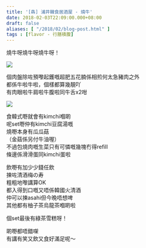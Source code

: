 ```yaml
---
title: '[犇] 浦井韓食居酒屋 - 燒牛'
date: 2018-02-03T22:09:00.000+08:00
draft: false
aliases: [ "/2018/02/blog-post.html" ]
tags : [flavor - 行膳積腹]
---
```


燒牛呀燒牛呀燒牛呀！

![](/images/pojang.jpg)

個肉盤除咗預嚟起鑊嘅超肥五花腩係相煎何太急豬肉之外  
都係牛啦牛啦，個樣都算幾靚吖  
有肉眼啦牛肩啦牛腹啦同牛舌x2咁

![](/images/pojang1.jpg)

食韓式嘢就會有kimchi嗰啲  
呢set嘢仲有kimchi豆腐湯嘅  
燒嘢本身有瓜瓜菇  
（金菇係另付牛油喔）  
不過包燒肉嘅生菜只有可憐嘅幾塊冇得refill  
條邊係滑滑蛋同kimchi蛋啦

  

飲嘢有加少少錢任飲  
揀咗清酒梅の寿  
粗粗地嚟講算OK  
都入得到口嘅又唔係韓國火清酒  
仲可以揀asahi但今晚唔想啤  
其他都有柚子茶烏龍茶嗰啲啦

  

個set最後有綠茶雪糕呀！

  

  

啲嘢都唔錯㗎  
有講有笑又飲又食好滿足呢～
